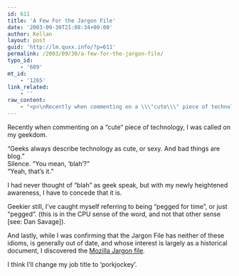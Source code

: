 ```yaml
---
id: 611
title: 'A Few For the Jargon File'
date: '2003-09-30T21:08:34+00:00'
author: Kellan
layout: post
guid: 'http://lm.quxx.info/?p=611'
permalink: /2003/09/30/a-few-for-the-jargon-file/
typo_id:
    - '609'
mt_id:
    - '1265'
link_related:
    - ''
raw_content:
    - "<p>\nRecently when commenting on a \\\"cute\\\" piece of technology, I was called on my geekdom.\n</p>\n<p>\n\\\"Geeks always describe technology as cute, or sexy.  And bad things are blog.\\\"   <br />\nSilence.   \\\"You mean, \\'blah\\'?\\\"<br />\n \\\"Yeah, that\\'s it.\\\"<br />\n</p>\n<p>\nI had never thought of \\\"blah\\\" as geek speak, but with my newly heightened awareness, I have to concede that it is. \n</p>\n<p>\nGeekier still, I\\'ve caught myself referring to being \\\"pegged for time\\\", or just \\\"pegged\\\". (this is in the CPU sense of the word, and not that other sense [see: Dan Savage]).\n</p>\n<p>\nAnd lastly, while I was confirming that the Jargon File has neither of these idioms, is generally out of date, and whose interest is largely as a historical document, I discovered the <a href=\\\"http://www.mozilla.org/docs/jargon.html\\\">Mozilla Jargon file</a>.   \n</p>\n<p>\nI think I\\'ll change my job title to \\'porkjockey\\'.\n</p>"
---
```


Recently when commenting on a “cute” piece of technology, I was called on my geekdom.

“Geeks always describe technology as cute, or sexy. And bad things are blog.”   
Silence. “You mean, ‘blah’?”  
 “Yeah, that’s it.”

I had never thought of “blah” as geek speak, but with my newly heightened awareness, I have to concede that it is.

Geekier still, I’ve caught myself referring to being “pegged for time”, or just “pegged”. (this is in the CPU sense of the word, and not that other sense \[see: Dan Savage\]).

And lastly, while I was confirming that the Jargon File has neither of these idioms, is generally out of date, and whose interest is largely as a historical document, I discovered the [Mozilla Jargon file](http://www.mozilla.org/docs/jargon.html).

I think I’ll change my job title to ‘porkjockey’.